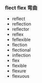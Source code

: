 ### flect flex 弯曲

- reflect
- reflection
- reflector
- reflex
- feflexible
- flection
- flectional
- inflection
- flex
- flexible
- flexure
- flexuous